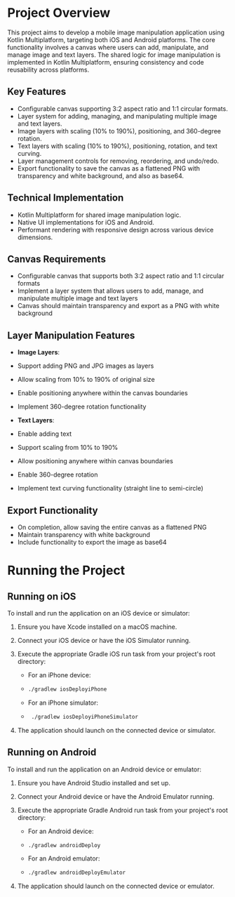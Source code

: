  # Project Overview
 This project aims to develop a mobile image manipulation application using Kotlin Multiplatform, targeting both iOS and Android platforms. The core functionality involves a canvas where users can add, manipulate, and manage image and text layers. The shared logic for image manipulation is implemented in Kotlin Multiplatform, ensuring consistency and code reusability across platforms.

 ## Key Features

 -   Configurable canvas supporting 3:2 aspect ratio and 1:1 circular formats.
 -   Layer system for adding, managing, and manipulating multiple image and text layers.
 -   Image layers with scaling (10% to 190%), positioning, and 360-degree rotation.
 -   Text layers with scaling (10% to 190%), positioning, rotation, and text curving.
 -   Layer management controls for removing, reordering, and undo/redo.
 -   Export functionality to save the canvas as a flattened PNG with transparency and white background, and also as base64.

 ## Technical Implementation

 -   Kotlin Multiplatform for shared image manipulation logic.
 -   Native UI implementations for iOS and Android.
 -   Performant rendering with responsive design across various device dimensions.

 ## Canvas Requirements

 - Configurable canvas that supports both 3:2 aspect ratio and 1:1 circular formats
 - Implement a layer system that allows users to add, manage, and manipulate multiple image and text layers
 - Canvas should maintain transparency and export as a PNG with white background

 ## Layer Manipulation Features
 - **Image Layers**:
 - Support adding PNG and JPG images as layers
 - Allow scaling from 10% to 190% of original size
 - Enable positioning anywhere within the canvas boundaries
 - Implement 360-degree rotation functionality

 - **Text Layers**:
 - Enable adding text
 - Support scaling from 10% to 190%
 - Allow positioning anywhere within canvas boundaries
 - Enable 360-degree rotation
 - Implement text curving functionality (straight line to semi-circle)

 ## Export Functionality
 - On completion, allow saving the entire canvas as a flattened PNG
 - Maintain transparency with white background
 - Include functionality to export the image as base64


# Running the Project

## Running on iOS

To install and run the application on an iOS device or simulator:

1.  Ensure you have Xcode installed on a macOS machine.
2.  Connect your iOS device or have the iOS Simulator running.
3.  Execute the appropriate Gradle iOS run task from your project's root directory:

    *   For an iPhone device:
    *   ```bash
        ./gradlew iosDeployiPhone
        ```
    *   For an iPhone simulator:
    *  ```bash
        ./gradlew iosDeployiPhoneSimulator
        ```
       
4.  The application should launch on the connected device or simulator.

## Running on Android

To install and run the application on an Android device or emulator:

1.  Ensure you have Android Studio installed and set up.
2.  Connect your Android device or have the Android Emulator running.
3.  Execute the appropriate Gradle Android run task from your project's root directory:

    *   For an Android device:
    *   ```bash
        ./gradlew androidDeploy
        ```
    *   For an Android emulator:
    *   ```bash
        ./gradlew androidDeployEmulator
        ```
        
4.  The application should launch on the connected device or emulator.


